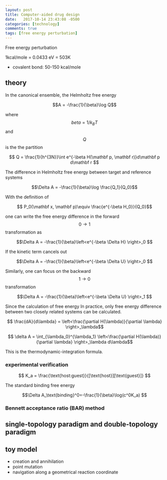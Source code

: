 ```yaml
---
layout: post
title: Computer-aided drug design 
date:   2017-10-14 23:43:08 -0500
categories: [technology]
comments: true
tags: [free energy perturbation]
---
```


Free energy perturbation

1kcal/mole = 0.0433 eV = 503K

* covalent bond: 50-150 kcal/mole

## theory

In the canonical ensemble, the Helmholtz free energy 

$$A = -\frac{1}{\beta}\log Q$$ 

where $$beta=1/k_BT$$ and $$Q$$ is the the partition

$$ Q = \frac{1}{h^{3N}}\int e^{-\beta H(\mathbf p, \mathbf r)}d\mathbf p d\mathbf r $$

The difference in Helmholtz free energy  between target and reference systems

$$\Delta A = -\frac{1}{\beta}\log \frac{Q_1}{Q_0}$$

With the definition of 

$$ P_0(\mathbf x, \mathbf p)\equiv \frac{e^{-\beta H_0}}{Q_0}$$

one can write the free energy difference in the forward $$0\rightarrow 1$$ transformation as

$$\Delta A = -\frac{1}{\beta}\left<e^{-\beta \Delta H} \right>_0 $$

If the kinetic term cancels out

$$\Delta A = -\frac{1}{\beta}\left<e^{-\beta \Delta U} \right>_0 $$

Similarly, one can focus on the backward $$1\rightarrow0$$ transformation

$$\Delta A = -\frac{1}{\beta}\left<e^{-\beta \Delta U} \right>_1 $$

Since the calculation of free energy 
In practice, only free energy difference between two closely related systems can be calculated.

$$ \frac{dA}{d\lambda} = \left<\frac{\partial H(\lambda)}{\partial \lambda} \right>_\lambda$$

$$ \delta A = \int_{\lambda_0}^{\lambda_1} \left<\frac{\partial H(\lambda)}{\partial \lambda} \right>_\lambda d\lambda$$

This is the thermodynamic-integration formula.

### experimental verification

$$ K_a = \frac{\text{host:guest}}{[\text{host}][\text{guest}]} $$

The standard binding free energy

$$\Delta A_\text{binding}^0=-\frac{1}{\beta}\log(c^0K_a) $$

### Bennett acceptance ratio (BAR) method

## single-topology paradigm and double-topology paradigm

## toy model

* creation and annihilation
* point mutation
* navigation along a geometrical reaction coordinate



